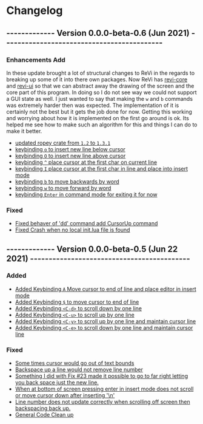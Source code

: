 # Changelog

## ------------- **Version 0.0.0-beta-0.6 (Jun 2021)** -------------------------------------------

### Enhancements Add

In these update brought a lot of structural changes to ReVi in the regards to breaking up some
of it into there own packages.  Now ReVi has [revi-core]() and [revi-ui]() so that we can
abstract away the drawing of the screen and the core part of this program. In doing so I do not
see way we could not support a GUI state as well.  I just wanted to say that making the `w` and `b`
commands was extremely harder then was expected.  The implementation of it is certainly not the best
but it gets the job done for now.  Getting this working and worrying about how it is implemented on
the first go around is ok.  Its helped me see how to make such an algorithm for this and things I
can do to make it better.

- [updated ropey crate from `1.2` to `1.3.1`](b337e8846e5fb1e74ac668c21af6f90b42a732fa)
- [keybinding `o` to insert new line below cursor](33)
- [keybinding `O` to insert new line above cursor](33)
- [keybinding `^` place cursor at the first char on current line](27)
- [keybinding `I` place cursor at the first char in line and place into insert mode](28)
- [keybinding `b` to move backwards by word](10)
- [keybinding `w` to move forward by word](11)
- [keybinding `Enter` in command mode for exiting it for now]()

### Fixed
- [Fixed behaver of 'dd' command add CursorUp command]()
- [Fixed Crash when no local init.lua file is found](36)

## ------------- **Version 0.0.0-beta-0.5 (Jun 22 2021)** -------------------------------------------

### Added

- [Added Keybinding `A` Move cursor to end of line and place editor in insert mode](14)
- [Added Keybinding `$` to move cursor to end of line](26)
- [Added Keybinding `<C-d>` to scroll down by one line](31)
- [Added Keybinding `<C-u>` to scroll up by one line](31)
- [Added Keybinding `<C-y>` to scroll up by one line and maintain cursor line](31)
- [Added Keybinding `<C-e>` to scroll down by one line and maintain cursor line](31)

### Fixed

- [Some times cursor would go out of text bounds](22)
- [Backspace up a line would not remove line number](23)
- [Something I did with Fix #23 made it possible to go to far right letting you back space just the new line.](24)
- [When at bottom of screen pressing enter in insert mode does not scroll or move cursor down after inserting '\n'](30)
- [Line number does not update correctly when scrolling off screen then backspacing back up.](31)
- [General Code Clean up](29)

